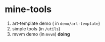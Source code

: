 # mine-tools

1. art-template demo ( in `demo/art-template`)
2. simple tools (in `/utils`)
3. mvvm demo (in `mvvm`) **doing**